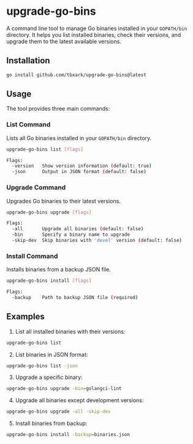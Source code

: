 # upgrade-go-bins

A command line tool to manage Go binaries installed in your `GOPATH/bin` directory. It helps you list installed binaries, check their versions, and upgrade them to the latest available versions.

## Installation

```bash
go install github.com/tbxark/upgrade-go-bins@latest
```

## Usage

The tool provides three main commands:

### List Command

Lists all Go binaries installed in your `GOPATH/bin` directory.

```bash
upgrade-go-bins list [flags]

Flags:
  -version   Show version information (default: true)
  -json      Output in JSON format (default: false)
```

### Upgrade Command

Upgrades Go binaries to their latest versions.

```bash
upgrade-go-bins upgrade [flags]

Flags:
  -all       Upgrade all binaries (default: false)
  -bin       Specify a binary name to upgrade
  -skip-dev  Skip binaries with 'devel' version (default: false)
```

### Install Command

Installs binaries from a backup JSON file.

```bash
upgrade-go-bins install [flags]

Flags:
  -backup    Path to backup JSON file (required)
```

## Examples

1. List all installed binaries with their versions:
```bash
upgrade-go-bins list
```

2. List binaries in JSON format:
```bash
upgrade-go-bins list -json
```

3. Upgrade a specific binary:
```bash
upgrade-go-bins upgrade -bin=golangci-lint
```

4. Upgrade all binaries except development versions:
```bash
upgrade-go-bins upgrade -all -skip-dev
```

5. Install binaries from backup:
```bash
upgrade-go-bins install -backup=binaries.json